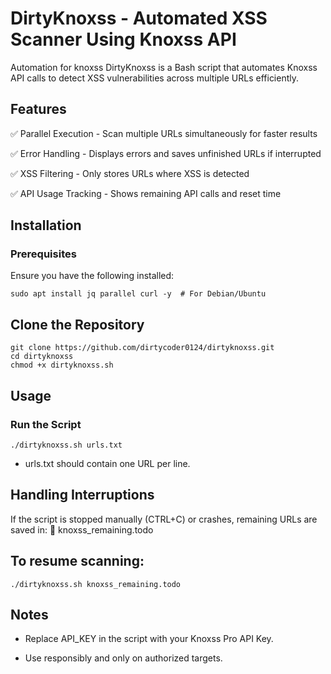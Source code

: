 # DirtyKnoxss - Automated XSS Scanner Using Knoxss API
Automation for knoxss
DirtyKnoxss is a Bash script that automates Knoxss API calls to detect XSS vulnerabilities across multiple URLs efficiently.

## Features
✅ Parallel Execution - Scan multiple URLs simultaneously for faster results

✅ Error Handling - Displays errors and saves unfinished URLs if interrupted

✅ XSS Filtering - Only stores URLs where XSS is detected

✅ API Usage Tracking - Shows remaining API calls and reset time

## Installation
### Prerequisites
Ensure you have the following installed:
```
sudo apt install jq parallel curl -y  # For Debian/Ubuntu
```
## Clone the Repository
```
git clone https://github.com/dirtycoder0124/dirtyknoxss.git
cd dirtyknoxss
chmod +x dirtyknoxss.sh
```
## Usage
### Run the Script
```
./dirtyknoxss.sh urls.txt
```
- urls.txt should contain one URL per line.

## Handling Interruptions
If the script is stopped manually (CTRL+C) or crashes, remaining URLs are saved in:
📌 knoxss_remaining.todo

## To resume scanning:
```
./dirtyknoxss.sh knoxss_remaining.todo
```
## Notes
- Replace API_KEY in the script with your Knoxss Pro API Key.

- Use responsibly and only on authorized targets.
